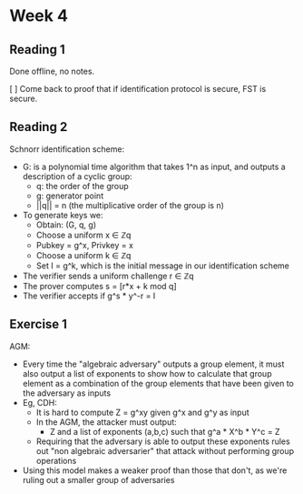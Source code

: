 # Week 4

## Reading 1

Done offline, no notes.

[ ] Come back to proof that if identification protocol is secure,
    FST is secure.

## Reading 2

Schnorr identification scheme:
- G: is a polynomial time algorithm that takes 1^n as input, and outputs
  a description of a cyclic group:
  - q: the order of the group
  - g: generator point
  - ||q|| = n (the multiplicative order of the group is n)
- To generate keys we:
  - Obtain: (G, q, g) 
  - Choose a uniform x ∈ ℤq
  - Pubkey = g^x, Privkey = x
  - Choose a uniform k ∈ ℤq
  - Set I = g^k, which is the initial message in our identification
    scheme
- The verifier sends a uniform challenge r ∈ ℤq
- The prover computes s = [r*x + k mod q]
- The verifier accepts if g^s * y^-r = I

## Exercise 1

AGM:
- Every time the "algebraic adversary" outputs a group element, it
  must also output a list of exponents to show how to calculate
  that group element as a combination of the group elements that
  have been given to the adversary as inputs
- Eg, CDH:
  - It is hard to compute Z = g^xy given g^x and g^y as input
  - In the AGM, the attacker must output:
    - Z and a list of exponents (a,b,c) such that g^a * X^b * Y^c = Z
  - Requiring that the adversary is able to output these exponents
    rules out "non algebraic adversarier" that attack without performing
    group operations
- Using this model makes a weaker proof than those that don't, as we're
  ruling out a smaller group of adversaries
